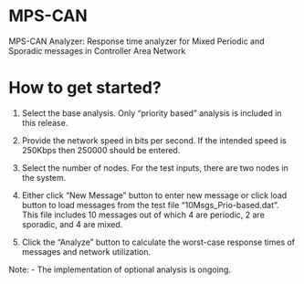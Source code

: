 MPS-CAN
=======

MPS-CAN Analyzer: Response time analyzer for Mixed Periodic and Sporadic messages in Controller Area Network

How to get started?
=======

1.  Select the base analysis. Only “priority based” analysis is included in this release.

2.	Provide the network speed in bits per second. If the intended speed is 250Kbps then 250000 should be entered.

3.	Select the number of nodes. For the test inputs, there are two nodes in the system.

4.	Either click “New Message” button to enter new message or click load button to load messages from the test file “10Msgs_Prio-based.dat”. This file includes 10 messages out of which 4 are periodic, 2 are sporadic, and 4 are mixed.

5.	Click the “Analyze” button to calculate the worst-case response times of messages and network utilization.

Note: - The implementation of optional analysis is ongoing.

